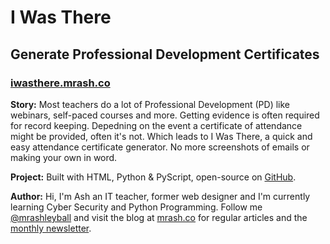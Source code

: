 # I Was There
## Generate Professional Development Certificates
### [iwasthere.mrash.co](https://iwasthere.mrash.co/)

**Story:** Most teachers do a lot of Professional Development (PD) like webinars, self-paced courses and more. Getting evidence is often required for record keeping. Depedning on the event a certificate of attendance might be provided, often it's not. Which leads to I Was There, a quick and easy attendance certificate generator. No more screenshots of emails or making your own in word.

**Project:** Built with HTML, Python & PyScript, open-source on [GitHub](https://github.com/mrashleyball/iwasthere).

**Author:** Hi, I'm Ash an IT teacher, former web designer and I'm currently learning Cyber Security and Python Programming. Follow me [@mrashleyball](https://twitter.com/mrashleyball) and visit the blog at [mrash.co](https://mrash.co/) for regular articles and the [monthly newsletter](https://mrash.co/newsletters).